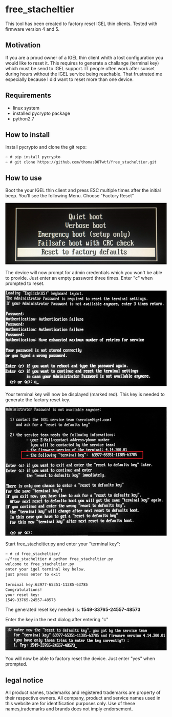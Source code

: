# free_stacheltier
This tool has been created to factory reset IGEL thin clients.
Tested with firmware version 4 and 5.

## Motivation
If you are a proud owner of a IGEL thin client whith a lost configuration you would like to reset it.
This requires to generate a challange (terminal key) which must be send to IGEL support.
IT people often work after sunset during hours without the IGEL service being reachable.
That frustrated me especially because I did want to reset more than one device. 

## Requirements
* linux system
* installed pycrypto package
* python2.7

## How to install

Install pycrypto and clone the git repo:
```
~ # pip install pycrypto
~ # git clone https://github.com/thomasDOTwtf/free_stacheltier.git
```
## How to use

Boot the your IGEL thin client and press ESC multiple times after the initial beep.
You'll see the following Menu. 
Choose "Factory Reset"

![Boot Menu](/img/reset_1.png)

The device will now prompt for admin credentials which you won't be able to provide.
Just enter an empty password three times. 
Enter "c" when prompted to reset.

![Boot Menu](/img/reset_2.png)

Your terminal key will now be displayed (marked red).
This key is needed to generate the factory reset key.

![Boot Menu](/img/reset_3.png)

Start free_stacheltier.py and enter your "terminal key":

```
~ # cd free_stacheltier/
~/free_stacheltier # python free_stacheltier.py
welcome to free_stacheltier.py
enter your igel terminal key below.
just press enter to exit

terminal key:63977-65351-11385-63785
Congratulations!
your reset key:
1549-33765-24557-48573
```

The generated reset key needed is:
**1549-33765-24557-48573**

Enter the key in the next dialog after entering "c"
  
![Boot Menu](/img/reset_4.png)

You will now be able to factory reset the device.
Just enter "yes" when prompted.

## legal notice
All product names, trademarks and registered trademarks are property of their respective owners. All company, product and service names used in this website are for identification purposes only. Use of these names,trademarks and brands does not imply endorsement.
